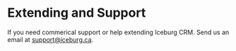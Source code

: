 # Extending and Support

If you need commerical support or help extending Iceburg CRM. Send us an email at [support@iceburg.ca](mailto:support@iceburg.ca).
